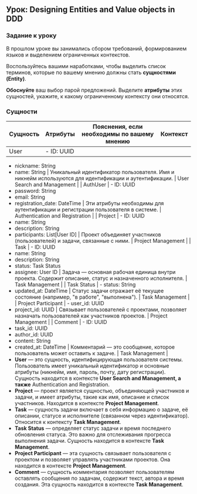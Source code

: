 ## Урок: **Designing Entities and Value objects in DDD**

### Задание к уроку

В прошлом уроке вы занимались сбором требований, формированием языков и выделением ограниченных контекстов.

Воспользуйтесь вашими наработками, чтобы выделить список терминов, которые по вашему мнению должны стать **сущностями (Entity)**.

**Обоснуйте** ваш выбор парой предложений. Выделите **атрибуты** этих сущностей, укажите, к какому ограниченному контексту они относятся.

### Сущности

| Сущность | Атрибуты | Пояснения, если необходимы по вашему мнению | Контекст |
| --- | --- | --- | --- |
| User | - ID: UUID
- nickname: String
- name: String | Уникальный идентификатор пользователя. Имя и никнейм используются для идентификации и аутентификации. | User Search and Management |
  | AuthUser | - ID: UUID
- password: String
- email: String
- registration_date: DateTime | Эти атрибуты необходимы для аутентификации и регистрации пользователя в системе. | Authentication and Registration |
  | Project | - ID: UUID
- name: String
- description: String
- participants: List[User ID] | Проект объединяет участников (пользователей) и задачи, связанные с ними. | Project Management |
  | Task | - ID: UUID
- name: String
- description: String
- status: Task Status
- assignee: User ID | Задача — основная рабочая единица внутри проекта. Содержит описание, статус и назначенного исполнителя. | Task Management |
  | Task Status | - status: String
- updated_at: DateTime | Статус задачи отражает её текущее состояние (например, "в работе", "выполнена"). | Task Management |
  | Project Participant | - user_id: UUID
- project_id: UUID | Связывает пользователей с проектами, позволяет назначать пользователей как участников проектов. | Project Management |
  | Comment | - ID: UUID
- task_id: UUID
- author_id: UUID
- content: String
- created_at: DateTime | Комментарий — это сообщение, которое пользователь может оставить к задаче. | Task Management |
- **User** — это сущность, идентифицирующая пользователя системы. Пользователь имеет уникальный идентификатор и основные атрибуты (никнейм, имя, пароль, почту, дату регистрации). Сущность находится в контексте **User Search and Management, а также** Authentication and Registration.
- **Project** — проект является сущностью, объединяющей участников и задачи, и имеет атрибуты, такие как имя, описание и список участников. Находится в контексте **Project Management**.
- **Task** — сущность задачи включает в себя информацию о задаче, её описании, статусе и исполнителе (связанном через идентификатор). Относится к контексту **Task Management**.
- **Task Status** — определяет статус задачи и время последнего обновления статуса. Это важно для отслеживания прогресса выполнения задачи. Сущность находится в контексте **Task Management**.
- **Project Participant** — эта сущность связывает пользователя с проектом и позволяет управлять участниками проектов. Она находится в контексте **Project Management**.
- **Comment** — сущность комментария позволяет пользователям оставлять сообщения по задачам, содержит текст, автора и время создания. Эта сущность находится в контексте **Task Management**.